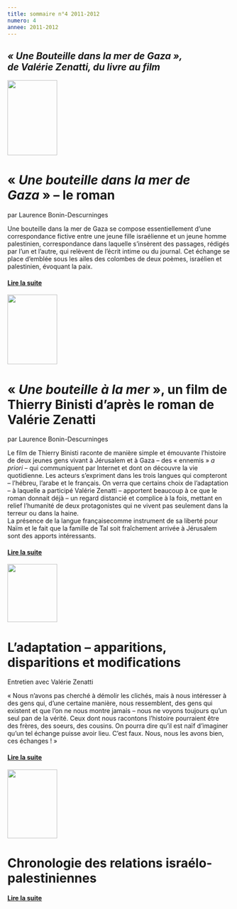 ```yaml
---
title: sommaire n°4 2011-2012
numero: 4
annee: 2011-2012
---
```


<h2><strong><em>« Une Bouteille dans la mer de Gaza », <br />
  de Valérie Zenatti, 
du livre au film</em></strong></h2>

<div class="article">
<img src="/pages/static/sommaires/images/1_une_bouteille_dans_la_mer_de_gaza.jpg" width="112" height="169" class="image" />
<h1>« <em>Une bouteille dans la mer de Gaza</em> » – le roman</h1>
<p>par Laurence Bonin-Descurninges</p>
<p class="aligner">Une bouteille dans la mer de Gaza se compose essentiellement d’une correspondance fictive entre une jeune fille israélienne et un jeune homme palestinien, correspondance dans laquelle s’insèrent des passages, rédigés par l’un et l’autre, qui relèvent de l’écrit intime ou du journal. Cet échange se place d’emblée sous les ailes des colombes de deux poèmes, israélien et palestinien, évoquant la paix.</p>
<h4><a href="/articles">Lire la suite </a> </h4>
</div>
<div class="article">
  <img src="/pages/static/sommaires/images/2_une_bouteille_a_la_mer.jpg" width="112" height="157" class="image" />
  <h1>« <em>Une bouteille à la mer</em> », un film de Thierry Binisti d’après le roman de Valérie Zenatti</h1>
<p>par Laurence Bonin-Descurninges</p>
<p class="aligner">Le film de Thierry Binisti raconte de manière simple et émouvante l’histoire de deux jeunes gens vivant à Jérusalem et à Gaza – des « ennemis » <em>a priori</em> – qui communiquent par Internet et dont on découvre la vie quotidienne. Les acteurs s’expriment dans les trois langues qui compteront – l’hébreu, l’arabe et le français. On verra que certains choix de l’adaptation – à laquelle a participé Valérie Zenatti – apportent beaucoup à ce que le roman donnait déjà – un regard distancié et complice à la fois, mettant en relief l’humanité de deux protagonistes qui ne vivent pas seulement dans la terreur ou dans la haine.<br />
La présence de la langue françaisecomme instrument de sa liberté pour Naïm et le fait que la famille de Tal soit fraîchement arrivée à Jérusalem sont des apports intéressants.</p>
<h4><a href="/articles">Lire la suite </a></h4>
</div>
<div class="article">
  <img src="/pages/static/sommaires/images/3_valerie_zenatti.jpg" width="112" height="131" class="image" />
  <h1>L’adaptation – apparitions, disparitions et modifications</h1>
<p>Entretien avec Valérie Zenatti</p>
<p class="aligner">« Nous n’avons pas cherché à démolir les clichés, mais à nous intéresser à des gens qui, d’une certaine manière, nous ressemblent, des gens qui existent et que l’on ne nous montre jamais – nous ne voyons toujours qu’un seul pan de la vérité. Ceux dont nous racontons l’histoire pourraient être des frères, des soeurs, des cousins. On pourra dire qu’il est naïf d’imaginer qu’un tel échange puisse avoir lieu. C’est faux. Nous, nous les avons bien, ces échanges ! »</p>
<h4><a href="/articles">Lire la suite </a></h4>
</div>
<div class="article"> <img src="/pages/static/sommaires/images/4_chronologie.jpg" width="112" height="155" class="image" />
  <h1>Chronologie des relations israélo-palestiniennes</h1>
  <h4><a href="/articles">Lire la suite</a></h4>
</div>
